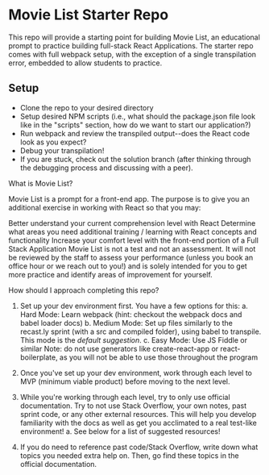 # Movie List Starter Repo
This repo will provide a starting point for building Movie List, an educational prompt to practice building full-stack React Applications. The starter repo comes with full webpack setup, with the exception of a single transpilation error, embedded to allow students to practice.

## Setup
- Clone the repo to your desired directory
- Setup desired NPM scripts (i.e., what should the package.json file look like in the "scripts" section, how do we want to start our application?)
- Run webpack and review the transpiled output--does the React code look as you expect?
- Debug your transpilation!
- If you are stuck, check out the solution branch (after thinking through the debugging process and discussing with a peer).

What is Movie List? 

Movie List is a prompt for a front-end app. The purpose is to give you an additional exercise in working with React so that you may:

Better understand your current comprehension level with React
Determine what areas you need additional training / learning with React concepts and functionality
Increase your comfort level with the front-end portion of a Full Stack Application
Movie List is not a test and not an assessment. It will not be reviewed by the staff to assess your performance (unless you book an office hour or we reach out to you!) and is solely intended for you to get more practice and identify areas of improvement for yourself.

How should I approach completing this repo?

1. Set up your dev environment first. You have a few options for this:
  a. Hard Mode: Learn webpack (hint: checkout the webpack docs and babel loader docs)
  b. Medium Mode: Set up files similarly to the recast.ly sprint (with a src and compiled folder), using babel to transpile. This mode is the *default suggestion*.
  c. Easy Mode: Use JS Fiddle or similar
Note: do not use generators like create-react-app or react-boilerplate, as you will not be able to use those throughout the program
2. Once you've set up your dev environment, work through each level to MVP (minimum viable product) before moving to the next level.

3. While you're working through each level, try to only use official documentation. Try to not use Stack Overflow, your own notes, past sprint code, or any other external resources. This will help you develop familiarity with the docs as well as get you acclimated to a real test-like environment!
    a. See below for a list of suggested resources!
4. If you do need to reference past code/Stack Overflow, write down what topics you needed extra help on. Then, go find these topics in the official documentation.
